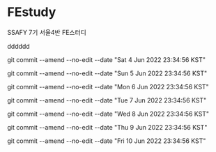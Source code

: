 # FEstudy
SSAFY 7기 서울4반 FE스터디

dddddd

git commit --amend --no-edit --date "Sat 4 Jun 2022 23:34:56 KST"

git commit --amend --no-edit --date "Sun 5 Jun 2022 23:34:56 KST"

git commit --amend --no-edit --date "Mon 6 Jun 2022 23:34:56 KST"

git commit --amend --no-edit --date "Tue 7 Jun 2022 23:34:56 KST"

git commit --amend --no-edit --date "Wed 8 Jun 2022 23:34:56 KST"

git commit --amend --no-edit --date "Thu 9 Jun 2022 23:34:56 KST"

git commit --amend --no-edit --date "Fri 10 Jun 2022 23:34:56 KST"

